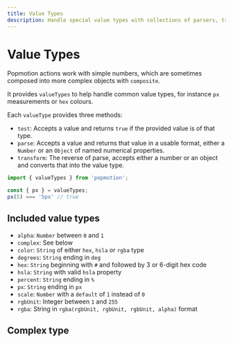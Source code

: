 ```yaml
---
title: Value Types
description: Handle special value types with collections of parsers, transformers and tests.
---
```


# Value Types

Popmotion actions work with simple numbers, which are sometimes composed into more complex objects with `composite`.

It provides `valueTypes` to help handle common value types, for instance `px` measurements or `hex` colours.

Each `valueType` provides three methods:
- `test`: Accepts a value and returns `true` if the provided value is of that type.
- `parse`: Accepts a value and returns that value in a usable format, either a `Number` or an `Object` of named numerical properties.
- `transform`: The reverse of parse, accepts either a number or an object and converts that into the value type.

```javascript
import { valueTypes } from 'popmotion';

const { px } = valueTypes;
px(5) === '5px' // true
```

## Included value types

- `alpha`: `Number` between `0` and `1`
- `complex`: See below
- `color`: `String` of either `hex`, `hsla` or `rgba` type
- `degrees`: `String` ending in `deg`
- `hex`: `String` beginning with `#` and followed by 3 or 6-digit hex code
- `hsla`: `String` with valid `hsla` property
- `percent`: `String` ending in `%`
- `px`: `String` ending in `px`
- `scale`: `Number` with a `default` of `1` instead of `0`
- `rgbUnit`: Integer between `1` and `255`
- `rgba`: String in `rgba(rgbUnit, rgbUnit, rgbUnit, alpha)` format

## Complex type

